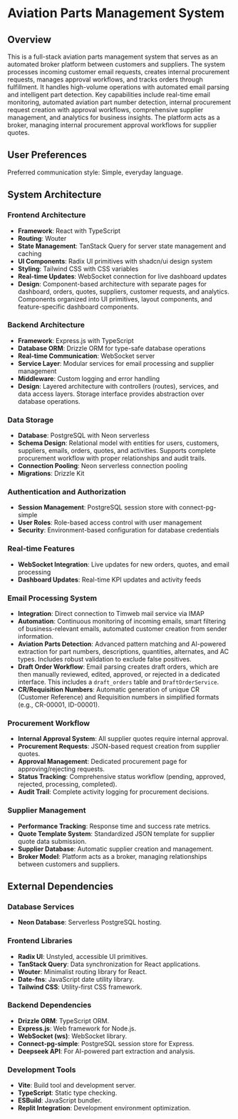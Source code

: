 # Aviation Parts Management System

## Overview

This is a full-stack aviation parts management system that serves as an automated broker platform between customers and suppliers. The system processes incoming customer email requests, creates internal procurement requests, manages approval workflows, and tracks orders through fulfillment. It handles high-volume operations with automated email parsing and intelligent part detection. Key capabilities include real-time email monitoring, automated aviation part number detection, internal procurement request creation with approval workflows, comprehensive supplier management, and analytics for business insights. The platform acts as a broker, managing internal procurement approval workflows for supplier quotes.

## User Preferences

Preferred communication style: Simple, everyday language.

## System Architecture

### Frontend Architecture
- **Framework**: React with TypeScript
- **Routing**: Wouter
- **State Management**: TanStack Query for server state management and caching
- **UI Components**: Radix UI primitives with shadcn/ui design system
- **Styling**: Tailwind CSS with CSS variables
- **Real-time Updates**: WebSocket connection for live dashboard updates
- **Design**: Component-based architecture with separate pages for dashboard, orders, quotes, suppliers, customer requests, and analytics. Components organized into UI primitives, layout components, and feature-specific dashboard components.

### Backend Architecture
- **Framework**: Express.js with TypeScript
- **Database ORM**: Drizzle ORM for type-safe database operations
- **Real-time Communication**: WebSocket server
- **Service Layer**: Modular services for email processing and supplier management
- **Middleware**: Custom logging and error handling
- **Design**: Layered architecture with controllers (routes), services, and data access layers. Storage interface provides abstraction over database operations.

### Data Storage
- **Database**: PostgreSQL with Neon serverless
- **Schema Design**: Relational model with entities for users, customers, suppliers, emails, orders, quotes, and activities. Supports complete procurement workflow with proper relationships and audit trails.
- **Connection Pooling**: Neon serverless connection pooling
- **Migrations**: Drizzle Kit

### Authentication and Authorization
- **Session Management**: PostgreSQL session store with connect-pg-simple
- **User Roles**: Role-based access control with user management
- **Security**: Environment-based configuration for database credentials

### Real-time Features
- **WebSocket Integration**: Live updates for new orders, quotes, and email processing
- **Dashboard Updates**: Real-time KPI updates and activity feeds

### Email Processing System
- **Integration**: Direct connection to Timweb mail service via IMAP
- **Automation**: Continuous monitoring of incoming emails, smart filtering of business-relevant emails, automated customer creation from sender information.
- **Aviation Parts Detection**: Advanced pattern matching and AI-powered extraction for part numbers, descriptions, quantities, alternates, and AC types. Includes robust validation to exclude false positives.
- **Draft Order Workflow**: Email parsing creates draft orders, which are then manually reviewed, edited, approved, or rejected in a dedicated interface. This includes a `draft_orders` table and `DraftOrderService`.
- **CR/Requisition Numbers**: Automatic generation of unique CR (Customer Reference) and Requisition numbers in simplified formats (e.g., CR-00001, ID-00001).

### Procurement Workflow
- **Internal Approval System**: All supplier quotes require internal approval.
- **Procurement Requests**: JSON-based request creation from supplier quotes.
- **Approval Management**: Dedicated procurement page for approving/rejecting requests.
- **Status Tracking**: Comprehensive status workflow (pending, approved, rejected, processing, completed).
- **Audit Trail**: Complete activity logging for procurement decisions.

### Supplier Management
- **Performance Tracking**: Response time and success rate metrics.
- **Quote Template System**: Standardized JSON template for supplier quote data submission.
- **Supplier Database**: Automatic supplier creation and management.
- **Broker Model**: Platform acts as a broker, managing relationships between customers and suppliers.

## External Dependencies

### Database Services
- **Neon Database**: Serverless PostgreSQL hosting.

### Frontend Libraries
- **Radix UI**: Unstyled, accessible UI primitives.
- **TanStack Query**: Data synchronization for React applications.
- **Wouter**: Minimalist routing library for React.
- **Date-fns**: JavaScript date utility library.
- **Tailwind CSS**: Utility-first CSS framework.

### Backend Dependencies
- **Drizzle ORM**: TypeScript ORM.
- **Express.js**: Web framework for Node.js.
- **WebSocket (ws)**: WebSocket library.
- **Connect-pg-simple**: PostgreSQL session store for Express.
- **Deepseek API**: For AI-powered part extraction and analysis.

### Development Tools
- **Vite**: Build tool and development server.
- **TypeScript**: Static type checking.
- **ESBuild**: JavaScript bundler.
- **Replit Integration**: Development environment optimization.